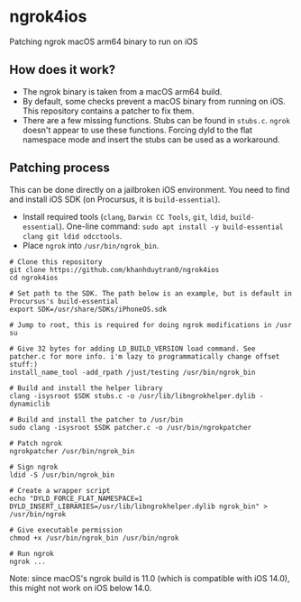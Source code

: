 # ngrok4ios
Patching ngrok macOS arm64 binary to run on iOS

## How does it work?
- The ngrok binary is taken from a macOS arm64 build.
- By default, some checks prevent a macOS binary from running on iOS. This repository contains a patcher to fix them.
- There are a few missing functions. Stubs can be found in `stubs.c`. `ngrok` doesn't appear to use these functions. Forcing dyld to the flat namespace mode and insert the stubs can be used as a workaround.

## Patching process
This can be done directly on a jailbroken iOS environment. You need to find and install iOS SDK (on Procursus, it is `build-essential`).

- Install required tools (`clang`, `Darwin CC Tools`, `git`, `ldid`, `build-essential`). One-line command: `sudo apt install -y build-essential clang git ldid odcctools`.
- Place `ngrok` into `/usr/bin/ngrok_bin`.
 
```
# Clone this repository
git clone https://github.com/khanhduytran0/ngrok4ios
cd ngrok4ios

# Set path to the SDK. The path below is an example, but is default in Procursus's build-essential
export SDK=/usr/share/SDKs/iPhoneOS.sdk

# Jump to root, this is required for doing ngrok modifications in /usr
su

# Give 32 bytes for adding LD_BUILD_VERSION load command. See patcher.c for more info. i'm lazy to programmatically change offset stuff:)
install_name_tool -add_rpath /just/testing /usr/bin/ngrok_bin

# Build and install the helper library
clang -isysroot $SDK stubs.c -o /usr/lib/libngrokhelper.dylib -dynamiclib

# Build and install the patcher to /usr/bin
sudo clang -isysroot $SDK patcher.c -o /usr/bin/ngrokpatcher

# Patch ngrok
ngrokpatcher /usr/bin/ngrok_bin

# Sign ngrok
ldid -S /usr/bin/ngrok_bin

# Create a wrapper script
echo "DYLD_FORCE_FLAT_NAMESPACE=1 DYLD_INSERT_LIBRARIES=/usr/lib/libngrokhelper.dylib ngrok_bin" > /usr/bin/ngrok

# Give executable permission
chmod +x /usr/bin/ngrok_bin /usr/bin/ngrok

# Run ngrok
ngrok ...
```

Note: since macOS's ngrok build is 11.0 (which is compatible with iOS 14.0), this might not work on iOS below 14.0.
